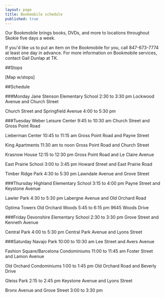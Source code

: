 ```yaml
---
layout: page
title: Bookmobile schedule
published: true
---
```


Our Bookmobile brings books, DVDs, and more to locations throughout Skokie five days a week.

If you'd like us to put an item on the Bookmobile for you, call 847-673-7774 at least one day in advance. For more information on Bookmobile services, contact Gail Dunlap at TK. 

##Stops

[Map w/stops]

##Schedule

###Monday
Jane Stenson Elementary School
2:30 to 3:30 pm
Lockwood Avenue and Church Street

Church Street and Springfield Avenue
4:00 to 5:30 pm

###Tuesday
Weber Leisure Center
9:45 to 10:30 am
Church Street and Gross Point Road

Lieberman Center
10:45 to 11:15 am
Gross Point Road and Payne Street

King Apartments
11:30 am to noon
Gross Point Road and Church Street

Krasnow House
12:15 to 12:30 pm
Gross Point Road and Le Claire Avenue

East Prairie School
3:00 to 3:45 pm
Howard Street and East Prairie Road

Timber Ridge Park
4:30 to 5:30 pm
Lawndale Avenue and Grove Street

###Thursday
Highland Elementary School
3:15 to 4:00 pm
Payne Street and Keystone Avenue

Lawler Park
4:30 to 5:30 pm
Labergne Avenue and Old Orchard Road

Optima Towers Old Orchard Woods
5:45 to 6:15 pm
9645 Woods Drive

###Friday
Devonshire Elementary School
2:30 to 3:30 pm
Grove Street and Kenneth Avenue

Central Park
4:00 to 5:30 pm
Central Park Avenue and Lyons Street

###Saturday
Navajo Park
10:00 to 10:30 am
Lee Street and Avers Avenue

Fashion Square/Barcelona Condominiums
11:00 to 11:45 am
Foster Street and Lamon Avenue

Old Orchard Condominiums
1:00 to 1:45 pm
Old Orchard Road and Beverly Drive

Gleiss Park
2:15 to 2:45 pm
Keystone Avenue and Lyons Street

Bronx Avenue and Grove Street
3:00 to 3:30 pm